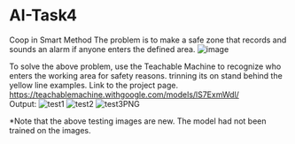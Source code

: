 # AI-Task4
Coop in Smart Method 
The problem is to make a safe zone that records and sounds an alarm if anyone enters the defined area.
![image](https://github.com/malhashim-hub/AI-Task4/assets/119134365/ca1c8cbc-4c44-4930-aa0f-62d492c95618)

To solve the above problem, use the Teachable Machine to recognize who enters the working area for safety reasons. trinning its on stand behind the yellow line examples. Link to the project page.
https://teachablemachine.withgoogle.com/models/lS7ExmWdl/  
Output:
![test1](https://github.com/malhashim-hub/AI-Task4/assets/119134365/d60ada38-b04c-4f4d-8cb0-ae7c9c46cda8)
![test2](https://github.com/malhashim-hub/AI-Task4/assets/119134365/c0f13d45-8f2f-406d-aebb-594b51c86d3f)
![test3PNG](https://github.com/malhashim-hub/AI-Task4/assets/119134365/e85e3c3e-e9cf-4d35-8a25-074871cd131a)

*Note that the above testing images are new. The model had not been trained on the images.
